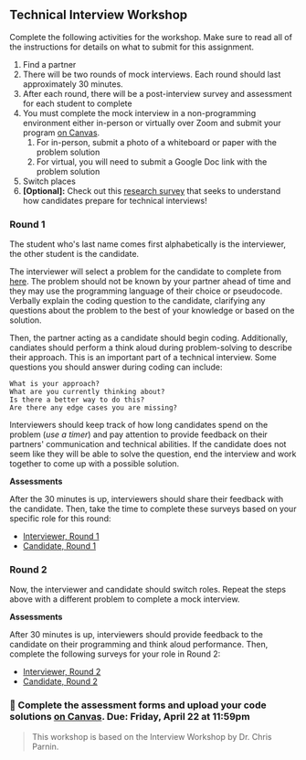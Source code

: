 ## Technical Interview Workshop

Complete the following activities for the workshop. Make sure to read all of the instructions for details on what to submit for this assignment.

1. Find a partner
2. There will be two rounds of mock interviews. Each round should last approximately 30 minutes.
3. After each round, there will be a post-interview survey and assessment for each student to complete
4. You must complete the mock interview in a non-programming environment either in-person or virtually over Zoom and submit your program [on Canvas](https://canvas.vt.edu/courses/145256/assignments/1384357).
   1. For in-person, submit a photo of a whiteboard or paper with the problem solution
   2. For virtual, you will need to submit a Google Doc link with the problem solution
5. Switch places
6. **[Optional]:** Check out this [research survey](https://docs.google.com/forms/d/e/1FAIpQLSe7L3EqSmjMyruDkq5sUNjsjNeQqMJIHUjwOoKK8p3OFCIFrA/viewform) that seeks to understand how candidates prepare for technical interviews!

### Round 1

The student who's last name comes first alphabetically is the interviewer, the other student is the candidate.

The interviewer will select a problem for the candidate to complete from [here](https://seanprashad.com/leetcode-patterns/). The problem should not be known by your partner ahead of time and they may use the programming language of their choice or pseudocode. Verbally explain the coding question to the candidate, clarifying any questions about the problem to the best of your knowledge or based on the solution. 

Then, the partner acting as a candidate should begin coding. Additionally, candiates should perform a think aloud during problem-solving to describe their approach. This is an important part of a technical interview. Some questions you should answer during coding can include:

    What is your approach?
    What are you currently thinking about?
    Is there a better way to do this?
    Are there any edge cases you are missing?

Interviewers should keep track of how long candidates spend on the problem (_use a timer_) and pay attention to provide feedback on their partners' communication and technical abilities. If the candidate does not seem like they will be able to solve the question, end the interview and work together to come up with a possible solution.

**Assessments**

After the 30 minutes is up, interviewers should share their feedback with the candidate. Then, take the time to complete these surveys based on your specific role for this round:

* [Interviewer, Round 1](https://forms.gle/t1v8dxaThiSihywPA)
* [Candidate, Round 1](https://forms.gle/sxKdxf3naxqfoBdV8)

### Round 2

Now, the interviewer and candidate should switch roles. Repeat the steps above with a different problem to complete a mock interview.

**Assessments**

After 30 minutes is up, interviewers should provide feedback to the candidate on their programming and think aloud performance. Then, complete the following surveys for your role in Round 2:

* [Interviewer, Round 2](https://forms.gle/iR6R2uvhX11ELbW98)
* [Candidate, Round 2](https://forms.gle/2mFxhp2qGkeUuQmr6)

### 📝 Complete the assessment forms and upload your code solutions [on Canvas](https://canvas.vt.edu/courses/145256/assignments/1384357/). Due: Friday, April 22 at 11:59pm

> This workshop is based on the Interview Workshop by Dr. Chris Parnin.
